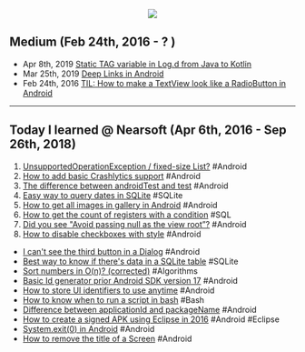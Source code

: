<p align="center"><img src="https://github.com/saishaddai/Personal-Notes/blob/master/Blogs/TIL/til_2019_medium.png"/></p>

## Medium (Feb 24th, 2016 - ? )
- Apr 8th, 2019 [Static TAG variable in Log.d from Java to Kotlin](https://medium.com/@saishaddai/static-tag-variable-in-log-d-from-java-to-kotlin-e09dea89701b)
- Mar 25th, 2019 [Deep Links in Android](https://medium.com/@saishaddai/deep-links-in-android-ff4d5b9110d0)
- Feb 24th, 2016 [TIL: How to make a TextView look like a RadioButton in Android](https://medium.com/@saishaddai/how-to-make-a-textview-look-like-a-radiobutton-in-android-482e1da3801c)

---
## Today I learned @ Nearsoft (Apr 6th, 2016 - Sep 26th, 2018)
1. [UnsupportedOperationException / fixed-size List?](https://tilns.herokuapp.com/posts/97fee6c06f-unsupportedoperationexception-fixedsize-list) #Android
1. [How to add basic Crashlytics support](https://tilns.herokuapp.com/posts/27e1f7b90d-how-to-add-basic-crashlytics-support) #Android
1. [The difference between androidTest and test](https://tilns.herokuapp.com/posts/d29f741ae3-the-difference-between-androidtest-and-test) #Android
1. [Easy way to query dates in SQLite](https://tilns.herokuapp.com/posts/47d0ee6ae7-easy-way-to-query-dates-in-sqlite) #SQLite
1. [How to get all images in gallery in Android](https://tilns.herokuapp.com/posts/ae3af2d5e0-how-to-get-all-images-in-gallery-in-android) #Android
1. [How to get the count of registers with a condition](https://tilns.herokuapp.com/posts/aacd8068e1-how-to-get-the-count-of-registers-with-a-condition) #SQL
1. [Did you see "Avoid passing null as the view root”?](https://tilns.herokuapp.com/posts/1c61c3ca7f-did-you-see-avoid-passing-null-as-the-view-root) #Android
1. [How to disable checkboxes with style](https://tilns.herokuapp.com/posts/a53f182769-how-to-disable-checkboxes-with-style) #Android
- [I can't see the third button in a Dialog](https://tilns.herokuapp.com/posts/856cb752be-i-cant-see-the-third-button-in-a-dialog) #Android
- [Best way to know if there's data in a SQLite table](https://tilns.herokuapp.com/posts/ed8ef689c9-best-way-to-know-if-theres-data-in-a-sqlite-table) #SQLite
- [Sort numbers in O(n)? (corrected)](https://tilns.herokuapp.com/posts/9b3e84443a-sort-numbers-in-on-corrected) #Algorithms
- [Basic Id generator prior Android SDK version 17](https://tilns.herokuapp.com/posts/433cdd08bb-basic-id-generator-prior-android-sdk-version-17) #Android
- [How to store UI identifiers to use anytime](https://tilns.herokuapp.com/posts/e424c2cdce-how-to-store-ui-identifiers-to-use-anytime) #Android
- [How to know when to run a script in bash](https://tilns.herokuapp.com/posts/ac6de39dbb-how-to-know-when-to-run-a-script-in-bash) #Bash
- [Difference between applicationId and packageName](https://tilns.herokuapp.com/posts/24a3d59998-difference-between-applicationid-and-packagename) #Android
- [How to create a signed APK using Eclipse in 2016](https://tilns.herokuapp.com/posts/86a6563152-how-to-create-a-signed-apk-using-eclipse-in-2016) #Android #Eclipse
- [System.exit(0) in Android](https://tilns.herokuapp.com/posts/4ef8fb0955-systemexit0-in-android) #Android
- [How to remove the title of a Screen](https://tilns.herokuapp.com/posts/75fc8625ac-how-to-remove-the-title-of-a-screen) #Android
